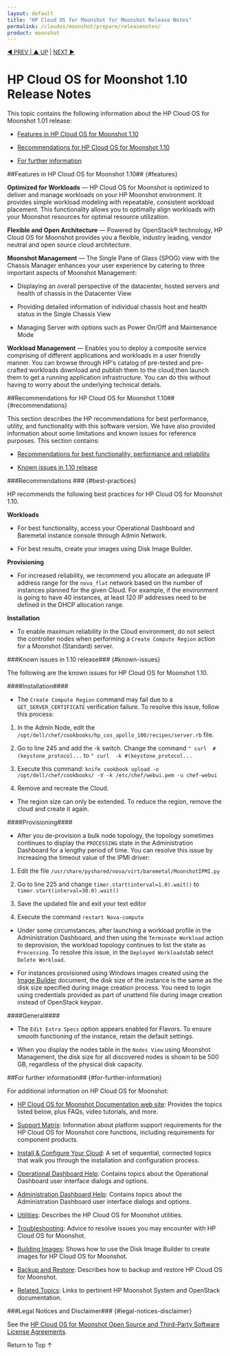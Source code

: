 ```yaml
---
layout: default
title: "HP Cloud OS for Moonshot for Moonshot Release Notes"
permalink: /cloudos/moonshot/prepare/releasenotes/
product: moonshot
---
```



<script>

function PageRefresh {
onLoad="window.refresh"
}

PageRefresh();

</script>

<!-- Binamra and Vandana: As you update this document for the next release, be sure to change the release number to 1.10 or whatever it becomes. 
The Release Notes is one of the few topics where we include the release number. 
In other topics, try to avoid specifying the release number unless absolutely necessary. --> 

<!-- Remember to also change the topic's title in moonshot/siteindex.md. -->


<p style="font-size: small;"> <a href="/cloudos/moonshot/prepare/">&#9664; PREV | <a href="/cloudos/moonshot/prepare/">&#9650; UP</a> | <a href="/cloudos/moonshot/prepare/supportmatrix/">NEXT &#9654;</a> </p>

# HP Cloud OS for Moonshot 1.10 Release Notes

This topic contains the following information about the HP Cloud OS for Moonshot 1.01 release:

* [Features in HP Cloud OS for Moonshot 1.10](#features)

* [Recommendations for HP Cloud OS for Moonshot 1.10](#recommendations)

* [For further information](#for-further-information)


##Features in HP Cloud OS for Moonshot 1.10## {#features}

**Optimized for Workloads** &mdash; HP Cloud OS for Moonshot is optimized to deliver and manage workloads on your HP Moonshot environment. It provides simple workload modeling with repeatable, consistent workload placement. This functionality allows you to optimally align workloads with your Moonshot resources for optimal resource utilization.

**Flexible and Open Architecture** &mdash; Powered by OpenStack&#174; technology, HP Cloud OS for Moonshot provides you a flexible, industry leading, vendor neutral and open source cloud architecture.

**Moonshot Management** &mdash; The Single Pane of Glass (SPOG) view with the Chassis Manager enhances your user experience by catering to three important aspects of Moonshot Management:
	
* Displaying an overall perspective of the datacenter, hosted servers and health of chassis in the Datacenter View

* Providing detailed information of individual chassis host and health status in the Single Chassis View

* Managing Server with options such as Power On/Off and Maintenance Mode

**Workload Management** &mdash; Enables you to deploy a composite service comprising of different applications and workloads in a user friendly manner. You can browse through HP's catalog of pre-tested and pre-crafted workloads download and publish them to the cloud,then launch them to get a running application infrastructure. You can do this without having to worry about the underlying technical details.


##Recommendations for HP Cloud OS for Moonshot 1.10## {#recommendations}

This section describes the HP recommendations for best performance, utility, and functionality with this software version. 
We have also provided information about some limitations and known issues for reference purposes. This section contains:

* [Recommendations for best functionality, performance and reliability](#best-practices) 

* [Known issues in 1.10 release](#known-issues) 

###Recommendations ### {#best-practices} 

HP recommends the following best practices for HP Cloud OS for Moonshot 1.10.

**Workloads**
	
 * For best functionality, access your Operational Dashboard and Baremetal instance console through Admin Network.

 * For best results, create your images using Disk Image Builder.

**Provisioning**

* For increased reliability, we recommend you allocate an adequate IP address range for the `nova_flat` network based on the number of instances planned for the given Cloud. For example, if the environment is going to have 40 instances, at least 120 IP addresses need to be defined in the DHCP allocation range. 


**Installation**

* To enable maximum reliability in the Cloud environment, do not select the controller nodes when performing a `Create Compute Region` action for a Moonshot (Standard) server. 

###Known issues in 1.10 release### {#known-issues}

The following are the known issues for HP Cloud OS for Moonshot 1.10.

####Installation####

* The `Create Compute Region` command may fail due to a `GET_SERVER_CERTIFICATE` verification failure. To resolve this issue, follow this process:

 1. In the Admin Node, edit the `/opt/dell/chef/cookbooks/hp_cos_apollo_100/recipes/server.rb` file.
	 
 2. Go to line 245 and add the -k switch.  Change the command `" curl  #(keystone_protocol...` to `" curl  -k #(keystone_protocol...`
    
 3. Execute this command:
 `knife cookbook upload -o /opt/dell/chef/cookbooks/ -V -k /etc/chef/webui.pem -u chef-webui`
	
 4. Remove and recreate the Cloud.

* The region size can only be extended.  To reduce the region, remove the cloud and create it again.

####Provisioning####

* After you de-provision a bulk node topology, the topology sometimes continues to display the `PROCESSING` state in the Administration Dashboard for a lengthy period of time. You can resolve this issue by increasing the timeout value of the IPMI driver: 
   
 1. Edit the file `/usr/share/pyshared/nova/virt/baremetal/MoonshotIPMI.py`

 2. Go to line 225 and change `timer.start(interval=1.0).wait()` to `timer.start(interval=30.0).wait()`
	
 3. Save the updated file and exit your text editor
	
 4. Execute the command `restart Nova-compute`

* Under some circumstances, after launching a workload profile in the Administration Dashboard, and then using the `Terminate Workload` action to deprovision, the workload topology continues to list the state as `Processing`.  To resolve this issue, in the `Deployed Workloads`tab select `Delete Workload`.

* For instances provisioned using Windows images created using the [Image Builder](/cloudos/moonshot/manage/image-builder/) document, the disk size of the instance is the same as the disk size specified during image creation process. You need to login using credentials provided as part of unattend file during image creation instead of OpenStack keypair.

<!--This needs to be rewritten; it's not very clear-->


####General####


* The `Edit Extra Specs` option appears enabled for Flavors. To ensure smooth functioning of the instance, retain the default settings. 

* When you display the nodes table in the `Nodes View` using Moonshot Management, the disk size for all discovered nodes is shown to be 500 GB, regardless of the physical disk capacity.

<!-- I'm still of the opinion that we should delete this item; there is no workaround, and what good does it do to tell the customer about it? -Doug -->

##For further information## {#for-further-information}

For additional information on HP Cloud OS for Moonshot:

* [HP Cloud OS for Moonshot Documentation web site](/cloudos/moonshot/): Provides the topics listed below, plus FAQs, video tutorials, and more.

* [Support Matrix](/cloudos/moonshot/prepare/supportmatrix/): Information about platform support requirements for the HP Cloud OS for Moonshot core functions, including requirements for component products.

* [Install & Configure Your Cloud](/cloudos/moonshot/install/): A set of sequential, connected topics that walk you through the installation and configuration process.

* [Operational Dashboard Help](/cloudos/moonshot/manage/operational-dashboard/): Contains topics about the Operational Dashboard user interface dialogs and options.

* [Administration Dashboard Help](/cloudos/moonshot/manage/administration-dashboard/): Contains topics about the Administration Dashboard user interface dialogs and options.

* [Utilities](/cloudos/moonshot/manage/utilities/): Describes the HP Cloud OS for Moonshot utilities.

* [Troubleshooting](/cloudos/moonshot/manage/troubleshooting/): Advice to resolve issues you may encounter with HP Cloud OS for Moonshot.

* [Building Images](/cloudos/moonshot/manage/image-builder/): Shows how to use the Disk Image Builder to create images for HP Cloud OS for Moonshot.

* [Backup and Restore](/cloudos/moonshot/manage/backup-process/): Describes how to backup and restore HP Cloud OS for Moonshot.

* [Related Topics](/cloudos/moonshot/related-topics/): Links to pertinent HP Moonshot System and OpenStack documentation.

###Legal Notices and Disclaimer### {#legal-notices-disclaimer}

See the [HP Cloud OS for Moonshot Open Source and Third-Party Software License Agreements](/cloudos/moonshot/os-3rd-party-license-agreements/).

<a href="#top" style="padding:14px 0px 14px 0px; text-decoration: none;"> Return to Top &#8593; </a>

